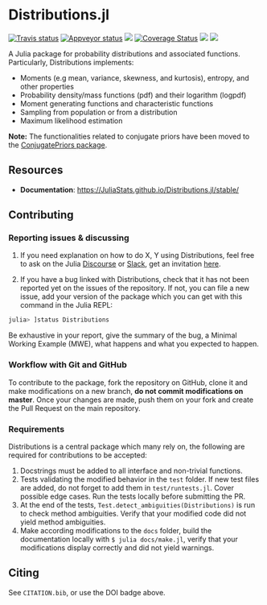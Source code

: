Distributions.jl
================

[![Travis status](https://travis-ci.org/JuliaStats/Distributions.jl.svg?branch=master)](https://travis-ci.org/JuliaStats/Distributions.jl)
[![Appveyor status](https://ci.appveyor.com/api/projects/status/xqm07gyruflhnha7/branch/master?svg=true)](https://ci.appveyor.com/project/simonbyrne/distributions-jl/branch/master)
[![](https://zenodo.org/badge/DOI/10.5281/zenodo.2647458.svg)](https://zenodo.org/record/2647458)
[![Coverage Status](https://coveralls.io/repos/JuliaStats/Distributions.jl/badge.svg?branch=master)](https://coveralls.io/r/JuliaStats/Distributions.jl?branch=master)
[![](https://img.shields.io/badge/docs-latest-blue.svg)](https://JuliaStats.github.io/Distributions.jl/latest/)
[![](https://img.shields.io/badge/docs-stable-blue.svg)](https://JuliaStats.github.io/Distributions.jl/stable/)

A Julia package for probability distributions and associated functions. Particularly, Distributions implements:

* Moments (e.g mean, variance, skewness, and kurtosis), entropy, and other properties
* Probability density/mass functions (pdf) and their logarithm (logpdf)
* Moment generating functions and characteristic functions
* Sampling from population or from a distribution
* Maximum likelihood estimation

**Note:** The functionalities related to conjugate priors have been moved to the [ConjugatePriors package](https://github.com/JuliaStats/ConjugatePriors.jl).


## Resources

* **Documentation**: <https://JuliaStats.github.io/Distributions.jl/stable/>

## Contributing

### Reporting issues & discussing

1. If you need explanation on how to do X, Y using Distributions,
feel free to ask on the Julia [Discourse](https://discourse.julialang.org/c/domain/stats)
or [Slack](https://julialang.slack.com), get an invitation
[here](https://slackinvite.julialang.org/).

2. If you have a bug linked with Distributions, check that it has
not been reported yet on the issues of the repository.
If not, you can file a new issue, add your version of the package
which you can get with this command in the Julia REPL:
```julia
julia> ]status Distributions
```

Be exhaustive in your report, give the summary of the bug,
a Minimal Working Example (MWE), what happens and what you
expected to happen.

### Workflow with Git and GitHub

To contribute to the package, fork the repository on GitHub,
clone it and make modifications on a new branch,
**do not commit modifications on master**.
Once your changes are made, push them on your fork and create the
Pull Request on the main repository.

### Requirements

Distributions is a central package which many rely on,
the following are required for contributions to be accepted:
1. Docstrings must be added to all interface and non-trivial functions.
2. Tests validating the modified behavior in the `test` folder. If new test files are added, do not forget to add them in `test/runtests.jl`. Cover possible edge cases. Run the tests locally before submitting the PR.
3. At the end of the tests, `Test.detect_ambiguities(Distributions)` is run to check method ambiguities. Verify that your modified code did not yield method ambiguities.
4. Make according modifications to the `docs` folder, build the documentation locally with `$ julia docs/make.jl`, verify that your modifications display correctly and did not yield warnings.

## Citing

See `CITATION.bib`, or use the DOI badge above.
